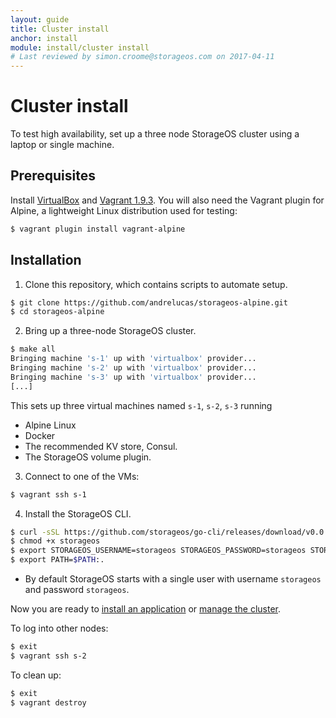 ```yaml
---
layout: guide
title: Cluster install
anchor: install
module: install/cluster install
# Last reviewed by simon.croome@storageos.com on 2017-04-11
---
```


# Cluster install

To test high availability, set up a three node StorageOS cluster using a laptop or single machine.

## Prerequisites

Install [VirtualBox](https://www.virtualbox.org/wiki/Downloads) and [Vagrant
1.9.3](http://vagrantup.com/downloads.html). You will also need the Vagrant plugin for Alpine, a lightweight Linux distribution used for testing:

```bash
$ vagrant plugin install vagrant-alpine
```

## Installation

1. Clone this repository, which contains scripts to automate setup.
```bash
$ git clone https://github.com/andrelucas/storageos-alpine.git
$ cd storageos-alpine
```

2. Bring up a three-node StorageOS cluster.
```bash
$ make all
Bringing machine 's-1' up with 'virtualbox' provider...
Bringing machine 's-2' up with 'virtualbox' provider...
Bringing machine 's-3' up with 'virtualbox' provider...
[...]
```
This sets up three virtual machines named `s-1`, `s-2`, `s-3` running
* Alpine Linux
* Docker
* The recommended KV store, Consul.
* The StorageOS volume plugin.

3. Connect to one of the VMs:
```bash
$ vagrant ssh s-1
```

4. Install the StorageOS CLI.
```bash
$ curl -sSL https://github.com/storageos/go-cli/releases/download/v0.0.2/storageos_linux_amd64 > storageos
$ chmod +x storageos
$ export STORAGEOS_USERNAME=storageos STORAGEOS_PASSWORD=storageos STORAGEOS_HOST=127.0.0.1
$ export PATH=$PATH:.
```
* By default StorageOS starts with a single user with username `storageos` and password `storageos`.

Now you are ready to [install an application](../applications/postgres.html) or [manage the cluster](../manage/volumes.html).

To log into other nodes:
```bash
$ exit
$ vagrant ssh s-2
```

To clean up:
```bash
$ exit
$ vagrant destroy
```
